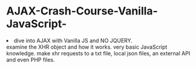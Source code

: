 # AJAX-Crash-Course-Vanilla-JavaScript-

<li>dive into AJAX with Vanilla JS and NO JQUERY. </li>
examine the XHR object and how it works. 
very basic JavaScript knowledge.
make xhr requests to a txt file, local json files, an external API and even PHP files.
